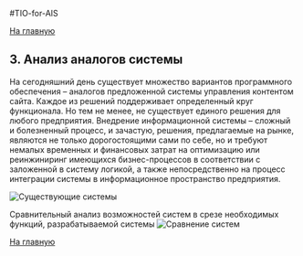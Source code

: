 ﻿#TIO-for-AIS

[На главную](https://github.com/Bladstal/TIO-for-AIS/ "На главную")


## 3. Анализ аналогов системы

На сегодняшний день существует множество вариантов программного обеспечения – аналогов предложенной системы управления контентом сайта. Каждое из решений поддерживает определенный круг функционала. Но тем не менее, не существует единого решения для любого предприятия. Внедрение информационной системы – сложный и болезненный процесс, и зачастую, решения, предлагаемые на рынке, являются не только дорогостоящими сами по себе, но и требуют немалых временных и финансовых затрат на оптимизацию или реинжиниринг имеющихся бизнес-процессов в соответствии с заложенной в систему логикой, а также непосредственно на процесс интеграции системы в информационное пространство предприятия. 

![Существующие системы](https://github.com/Bladstal/TIO-for-AIS/blob/master/docs/imgs/3.JPG "Существующие системы")

Сравнительный анализ возможностей систем в срезе необходимых функций, разрабатываемой системы
![Сравнение систем](https://github.com/Bladstal/TIO-for-AIS/blob/master/docs/imgs/3.1.JPG "Сравнение систем")

[На главную](https://github.com/Bladstal/TIO-for-AIS/ "На главную")
